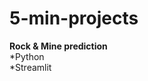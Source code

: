 # 5-min-projects

**Rock & Mine prediction**                                                                                                                                                                                                        
*Python                                                                                                                                                                                                                   
*Streamlit

